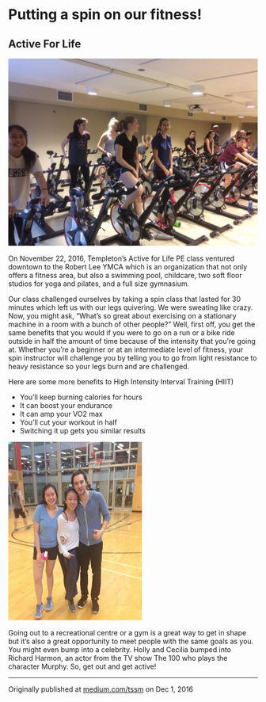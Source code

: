 # Putting a spin on our fitness!
## Active For Life

![](assets/fit-for-life-02.jpg)

<div>
<p class="firstBold"><span id="firstBold">On November 22, 2016, Templeton’s Active for Life</span> PE class ventured downtown to the Robert Lee YMCA which is an organization that not only offers a fitness area, but also a swimming pool, childcare, two soft floor studios for yoga and pilates, and a full size gymnasium.
</p>
<p>
Our class challenged ourselves by taking a spin class that lasted for 30 minutes which left us with our legs quivering. We were sweating like crazy. Now, you might ask, “What’s so great about exercising on a stationary machine in a room with a bunch of other people?” Well, first off, you get the same benefits that you would if you were to go on a run or a bike ride outside in half the amount of time because of the intensity that you’re going at. Whether you’re a beginner or at an intermediate level of fitness, your spin instructor will challenge you by telling you to go from light resistance to heavy resistance so your legs burn and are challenged.
</p>
<p>
Here are some more benefits to High Intensity Interval Training (HIIT)
<ul>
<li>You’ll keep burning calories for hours</li>
<li>It can boost your endurance</li>
<li>It can amp your VO2 max</li>
<li>You’ll cut your workout in half</li>
<li>Switching it up gets you similar results</li>
</ul>
</p>
<div class="right column-image">
<img src="assets/fit-for-life-01.jpg" alt="assets/fit-for-life-01.jpg" style="height:360px;width:270px;">
</div>
<p>
Going out to a recreational centre or a gym is a great way to get in shape but it’s also a great opportunity to meet people with the same goals as you. You might even bump into a celebrity. Holly and Cecilia bumped into Richard Harmon, an actor from the TV show The 100 who plays the character Murphy. So, get out and get active!
</p>
</div>

___

Originally published at [medium.com/tssm](https://medium.com/tssm/active-for-life-fc49eef25bfe#.zi3qyd85k) on Dec 1, 2016
